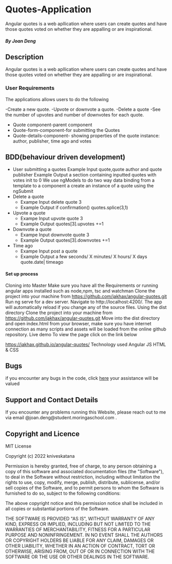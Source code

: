 # Quotes-Application
Angular quotes is a web apllication where users can create quotes and have those quotes voted on whether they are appalling or are inspirational.

##### By Joan Deng

## Description

Angular quotes is a web apllication where users can create quotes and have those quotes voted on whether they are appalling or are inspirational.

### User Requirements
The applications allows users to do the following

-Create a new quote.
-Upvote or downvote a quote.
-Delete a quote
-See the number of upvotes and number of downvotes for each quote. 

* Quote component-parent component
* Quote-form-component-for submitting the Quotes
* Quote-details-component- showing properties of the quote instance: author, publisher, time ago and votes

 
## BDD(behaviour driven development)
* User submitting a quotes
Example Input quote,quote author and quote publisher
Example Output a section containing inputted quotes with votes init to 0
We use ngModels to do two way data binding from a template to a component a create an instance of a quote using the ngSubmit
* Delete a quote
  * Exampe Input delete quote 3
  * Example Output if confirmation() quotes.splice(3,1)
* Upvote a quote
  * Exampe Input upvote quote 3
  * Example Output quotes[3].upvotes +=1
* Downvote a quote
  * Exampe Input downvote quote 3
  * Example Output quotes[3].downvotes +=1
* Time ago
  * Exampe Input post a quote
  * Example Output a few seconds/ X minutes/ X hours/ X days quote.date| timeago
#### Set up process
Cloning into Master
Make sure you have all the Requirements or running angular apps installed such as node,npm, tsc and watchman
Clone the project into your machine from https://github.com/jakhax/angular-quotes.git
Run ng serve for a dev server. Navigate to http://localhost:4200/. The app will automatically reload if you change any of the source files.
Using the dist directory
Clone the project into your machine from https://github.com/jakhax/angular-quotes.git
Move into the dist directory and open index.html from your browser, make sure you have internet connection as many scripts and assets will be loaded from the online github repository.
Live demo
To view the page click on the link below

https://jakhax.github.io/angular-quotes/
Technology used
Angular JS
HTML & CSS

 
## Bugs
<p>if you encounter any bugs in the code, click <a href="https://github.com/kniveskatana/Quotes-Application/issues">here</a> your assistance will be valued

## Support and Contact Details
<p> If you encounter any problems running this Website, please reach out to me via email @joan.deng@student.moringaschool.com .</p>

## Copyright and Licence

MIT License

Copyright (c) 2022 kniveskatana

Permission is hereby granted, free of charge, to any person obtaining a copy
of this software and associated documentation files (the "Software"), to deal
in the Software without restriction, including without limitation the rights
to use, copy, modify, merge, publish, distribute, sublicense, and/or sell
copies of the Software, and to permit persons to whom the Software is
furnished to do so, subject to the following conditions:

The above copyright notice and this permission notice shall be included in all
copies or substantial portions of the Software.

THE SOFTWARE IS PROVIDED "AS IS", WITHOUT WARRANTY OF ANY KIND, EXPRESS OR
IMPLIED, INCLUDING BUT NOT LIMITED TO THE WARRANTIES OF MERCHANTABILITY,
FITNESS FOR A PARTICULAR PURPOSE AND NONINFRINGEMENT. IN NO EVENT SHALL THE
AUTHORS OR COPYRIGHT HOLDERS BE LIABLE FOR ANY CLAIM, DAMAGES OR OTHER
LIABILITY, WHETHER IN AN ACTION OF CONTRACT, TORT OR OTHERWISE, ARISING FROM,
OUT OF OR IN CONNECTION WITH THE SOFTWARE OR THE USE OR OTHER DEALINGS IN THE
SOFTWARE.

